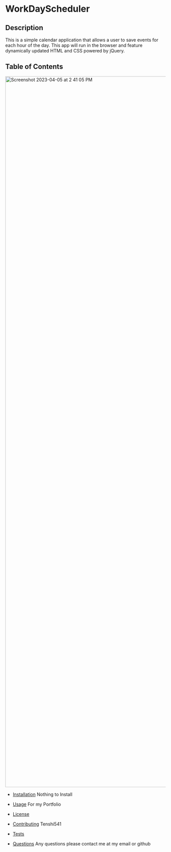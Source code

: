 # WorkDayScheduler

## Description

This is a simple calendar application that allows a user to save events for each hour of the day. This app will run in the browser and feature dynamically updated HTML and CSS powered by jQuery.

## Table of Contents

<img width="2232" alt="Screenshot 2023-04-05 at 2 41 05 PM" src="https://user-images.githubusercontent.com/122958265/230219954-f43843d9-f9d7-477d-9fce-f8174bd2e492.png">



* [Installation](#installation)
Nothing to Install
* [Usage](#usage)
For my Portfolio
* [License](#license)

* [Contributing](#contributing)
  Tenshi541
* [Tests](#tests)

* [Questions](#questions)
Any questions please contact me at my email or github
